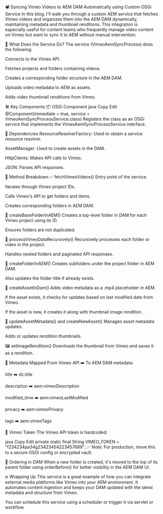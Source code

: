 📽️ Syncing Vimeo Videos to AEM DAM Automatically using Custom OSGi Service
In this blog, I'll walk you through a custom AEM service that fetches Vimeo videos and organizes them into the AEM DAM dynamically, maintaining metadata and thumbnail renditions. This integration is especially useful for content teams who frequently manage video content on Vimeo but want to sync it to AEM without manual intervention.

🔧 What Does the Service Do?
The service (VimeoAemSyncProcess) does the following:

Connects to the Vimeo API.

Fetches projects and folders containing videos.

Creates a corresponding folder structure in the AEM DAM.

Uploads video metadata to AEM as assets.

Adds video thumbnail renditions from Vimeo.

🛠️ Key Components
📦 OSGi Component
java
Copy
Edit
@Component(immediate = true, service = VimeoAemSyncProcessService.class)
Registers the class as an OSGi service that implements the VimeoAemSyncProcessService interface.

🔑 Dependencies
ResourceResolverFactory: Used to obtain a service resource resolver.

AssetManager: Used to create assets in the DAM.

HttpClients: Makes API calls to Vimeo.

JSON: Parses API responses.

🔁 Method Breakdown
✅ fetchVimeoVideos()
Entry point of the service.

Iterates through Vimeo project IDs.

Calls Vimeo's API to get folders and items.

Creates corresponding folders in AEM DAM.

📁 createBaseFolderInAEM()
Creates a top-level folder in DAM for each Vimeo project using its ID.

Ensures folders are not duplicated.

🔁 processVimeoDataRecursively()
Recursively processes each folder or video in the project.

Handles nested folders and paginated API responses.

📂 createFolderInAEM()
Creates subfolders under the project folder in AEM DAM.

Also updates the folder title if already exists.

🎥 createAssetInDam()
Adds video metadata as a .mp4 placeholder in AEM.

If the asset exists, it checks for updates based on last modified date from Vimeo.

If the asset is new, it creates it along with thumbnail image rendition.

🧠 updateAssetMetadata() and createNewAsset()
Manages asset metadata updates.

Adds or updates rendition thumbnails.

🖼️ setImageRendition()
Downloads the thumbnail from Vimeo and saves it as a rendition.

🧾 Metadata Mapped
From Vimeo API ➡️ To AEM DAM metadata:

title ➡️ dc:title

description ➡️ aem:vimeoDescription

modified_time ➡️ aem:vimeoLastModified

privacy ➡️ aem:vimeoPrivacy

tags ➡️ aem:vimeoTags

🔐 Vimeo Token
The Vimeo API token is hardcoded:

java
Copy
Edit
private static final String VIMEO_TOKEN = "f234234pa34g23423454223457689";
✅ Note: For production, move this to a secure OSGi config or encrypted vault.

🔄 Ordering in DAM
When a new folder is created, it's moved to the top of its parent folder using orderBefore() for better visibility in the AEM DAM UI.

🔚 Wrapping Up
This service is a great example of how you can integrate external media platforms like Vimeo into your AEM environment. It automates content ingestion and keeps your DAM updated with the latest metadata and structure from Vimeo.

You can schedule this service using a scheduler or trigger it via servlet or workflow.
